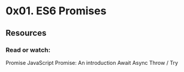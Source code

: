 # 0x01. ES6 Promises

## Resources
### Read or watch:

Promise
JavaScript Promise: An introduction
Await
Async
Throw / Try
